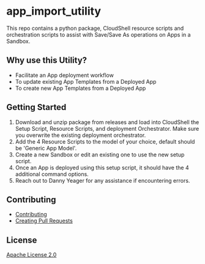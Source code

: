 # app_import_utility

This repo contains a python package, CloudShell resource scripts and orchestration scripts to assist with Save/Save As operations on Apps in a Sandbox.


## Why use this Utility?

* Facilitate an App deployment workflow
* To update existing App Templates from a Deployed App
* To create new App Templates from a Deployed App


## Getting Started

1. Download and unzip package from releases and load into CloudShell the Setup Script, Resource Scripts, and deployment Orchestrator. Make sure you overwrite the existing deployment orchestrator.
4. Add the 4 Resource Scripts to the model of your choice, default should be 'Generic App Model'.
5. Create a new Sandbox or edit an existing one to use the new setup script.
6. Once an App is deployed using this setup script, it should have the 4 additional command options.
7. Reach out to Danny Yeager for any assistance if encountering errors.


## Contributing

* [Contributing](https://github.com/QualiSystemsLab/app_import_utility/blob/develop/.github/contributing.md)
* [Creating Pull Requests](https://github.com/QualiSystemsLab/app_import_utility/blob/develop/.github/pull_request_template.md)


## License
[Apache License 2.0](https://github.com/QualiSystemsLab/app_import_utility/blob/master/LICENSE)
